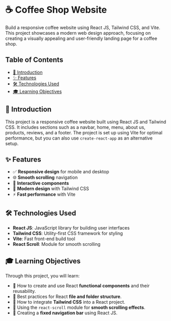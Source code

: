 # ☕ Coffee Shop Website

Build a responsive coffee website using React JS, Tailwind CSS, and Vite. This project showcases a modern web design approach, focusing on creating a visually appealing and user-friendly landing page for a coffee shop.

## Table of Contents

- [📖 Introduction](#introduction)
- [✨ Features](#features)
- [🛠️ Technologies Used](#technologies-used)
- [🎓 Learning Objectives](#learning-objectives)

## 📖 Introduction

This project is a responsive coffee website built using React JS and Tailwind CSS. It includes sections such as a navbar, home, menu, about us, products, reviews, and a footer. The project is set up using Vite for optimal performance, but you can also use `create-react-app` as an alternative setup.

## ✨ Features

- ✅ **Responsive design** for mobile and desktop
- 🌐 **Smooth scrolling** navigation
- 🎨 **Interactive components**
- 📱 **Modern design** with Tailwind CSS
- ⚡ **Fast performance** with Vite

## 🛠️ Technologies Used

- **React JS**: JavaScript library for building user interfaces
- **Tailwind CSS**: Utility-first CSS framework for styling
- **Vite**: Fast front-end build tool
- **React Scroll**: Module for smooth scrolling

## 🎓 Learning Objectives

Through this project, you will learn:

- 📂 How to create and use React **functional components** and their reusability.
- 📁 Best practices for React **file and folder structure**.
- 🎨 How to integrate **Tailwind CSS** into a React project.
- 🔄 Using the `react-scroll` module for **smooth scrolling effects**.
- 📌 Creating a **fixed navigation bar** using React JS.

